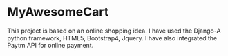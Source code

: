 # MyAwesomeCart
This project is based on an online shopping idea. I have used the Django-A python framework, HTML5, Bootstrap4, Jquery. I have also integrated the Paytm API for online payment.
